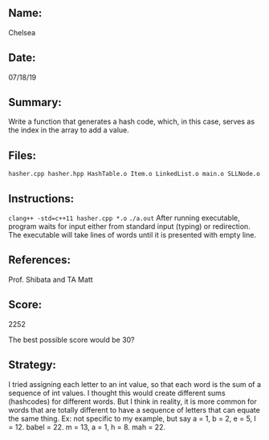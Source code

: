 ## Name:
Chelsea 

## Date:
07/18/19

## Summary:
Write a function that generates a hash code, which, in this case, serves as the index in the array to add a value. 

## Files:
`hasher.cpp hasher.hpp HashTable.o Item.o LinkedList.o main.o SLLNode.o`

## Instructions:
`clang++ -std=c++11 hasher.cpp *.o`
`./a.out`
After running executable, program waits for input either from standard input (typing) or redirection. The executable will take lines of words until it is presented with empty line.

## References:
Prof. Shibata and TA Matt

## Score: 
2252

The best possible score would be 30?

## Strategy: 
I tried assigning each letter to an int value, so that each word is the sum of a sequence of int values. I thought this would create different sums (hashcodes) for different words. But I think in reality, it is more common for words that are totally different to have a sequence of letters that can equate the same thing. Ex: not specific to my example, but say a = 1, b = 2, e = 5, l = 12. babel = 22.  m = 13, a = 1, h = 8. mah = 22. 
